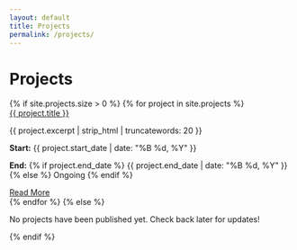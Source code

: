 ```yaml
---
layout: default
title: Projects
permalink: /projects/
---
```


# Projects

<div class="projects-container">
  {% if site.projects.size > 0 %}
    {% for project in site.projects %}
      <div class="card">
        <div class="card-header">
          <a href="{{ project.url }}">{{ project.title }}</a>
        </div>
        <div class="card-body">
          <p>{{ project.excerpt | strip_html | truncatewords: 20 }}</p> <!-- Exibe uma descrição curta ou resumo do projeto -->
          <p><strong>Start:</strong> {{ project.start_date | date: "%B %d, %Y" }}</p>
          <p><strong>End:</strong>
            {% if project.end_date %}
              {{ project.end_date | date: "%B %d, %Y" }}
            {% else %}
              Ongoing
            {% endif %}
          </p>
        </div>
        <div class="card-footer">
          <a href="{{ project.url | relative_url }}">Read More</a>
        </div>
      </div>
    {% endfor %}
  {% else %}
    <p>No projects have been published yet. Check back later for updates!</p>
  {% endif %}
</div>